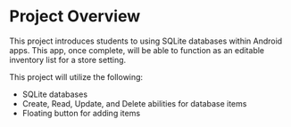  # Project Overview 

This project introduces students to using SQLite databases within Android apps. This app, once complete, will be able to function as an editable inventory list for a store setting.

This project will utilize the following:

 - SQLite databases
 - Create, Read, Update, and Delete abilities for database items
 - Floating button for adding items
